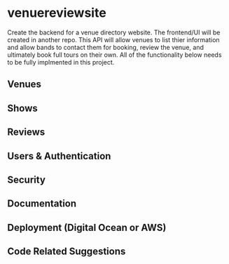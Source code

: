 # venuereviewsite
Create the backend for a venue directory website. The frontend/UI will be created in another repo. This API will allow  venues to list thier information and allow bands to contact them for booking, review the venue, and ultimately book full tours on their own. All of the functionality below needs to be fully implmented in this project.

## Venues

## Shows 

## Reviews 

## Users & Authentication

## Security

## Documentation

## Deployment (Digital Ocean or AWS)

## Code Related Suggestions






